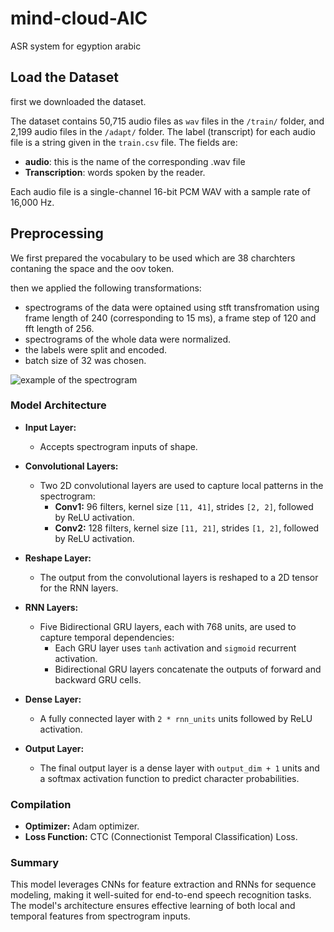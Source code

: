 # mind-cloud-AIC
ASR system for egyption arabic
## Load the Dataset

first we downloaded the dataset.

The dataset contains 50,715 audio files as `wav` files in the `/train/` folder, and 2,199 audio files in the `/adapt/` folder.
The label (transcript) for each audio file is a string
given in the `train.csv` file. The fields are:

- **audio**: this is the name of the corresponding .wav file
- **Transcription**: words spoken by the reader.

Each audio file is a single-channel 16-bit PCM WAV with a sample rate of 16,000 Hz.


## Preprocessing

We first prepared the vocabulary to be used which are 38 charchters contaning the space and the oov token.

then we applied the following transformations:

- spectrograms of the data were optained using stft transfromation using frame length of 240 (corresponding to 15 ms), a frame step of 120 and fft length of 256.
- spectrograms of the whole data were normalized.
- the labels were split and encoded.
- batch size of 32 was chosen.

![example of the spectrogram](https://github.com/Yahia-Ibrahim/mind-cloud-AIC/assets/120991373/5f83164f-89a3-4375-8392-1ae68542d696)


### Model Architecture

- **Input Layer:** 
  - Accepts spectrogram inputs of shape.
  
- **Convolutional Layers:**
  - Two 2D convolutional layers are used to capture local patterns in the spectrogram:
    - **Conv1:** 96 filters, kernel size `[11, 41]`, strides `[2, 2]`, followed by ReLU activation.
    - **Conv2:** 128 filters, kernel size `[11, 21]`, strides `[1, 2]`, followed by ReLU activation.

- **Reshape Layer:**
  - The output from the convolutional layers is reshaped to a 2D tensor for the RNN layers.

- **RNN Layers:**
  - Five Bidirectional GRU layers, each with 768 units, are used to capture temporal dependencies:
    - Each GRU layer uses `tanh` activation and `sigmoid` recurrent activation.
    - Bidirectional GRU layers concatenate the outputs of forward and backward GRU cells.

- **Dense Layer:**
  - A fully connected layer with `2 * rnn_units` units followed by ReLU activation.
  
- **Output Layer:**
  - The final output layer is a dense layer with `output_dim + 1` units and a softmax activation function to predict character probabilities.

### Compilation

- **Optimizer:** Adam optimizer.
- **Loss Function:** CTC (Connectionist Temporal Classification) Loss.

### Summary

This model leverages CNNs for feature extraction and RNNs for sequence modeling, making it well-suited for end-to-end speech recognition tasks. The model's architecture ensures effective learning of both local and temporal features from spectrogram inputs.
